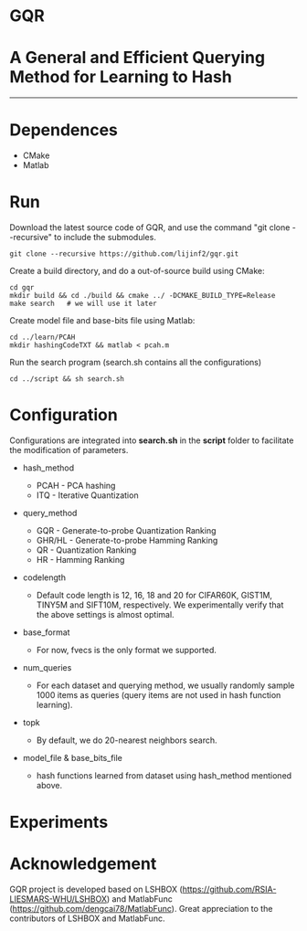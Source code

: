 GQR
==========
# A General and Efficient Querying Method for Learning to Hash
-----------------------------------------------------------------------------------------------------------------

# Dependences
- CMake
- Matlab

# Run
Download the latest source code of GQR, and use the command "git clone --recursive" to include the submodules.
```
git clone --recursive https://github.com/lijinf2/gqr.git
```
Create a build directory, and do a out-of-source build using CMake:
```
cd gqr
mkdir build && cd ./build && cmake ../ -DCMAKE_BUILD_TYPE=Release
make search   # we will use it later
```
Create model file and base-bits file using Matlab:
```
cd ../learn/PCAH 
mkdir hashingCodeTXT && matlab < pcah.m
```
Run the search program (search.sh contains all the configurations)
```
cd ../script && sh search.sh
```

# Configuration

Configurations are integrated into **search.sh** in the **script** folder to facilitate the modification of parameters.    


* hash_method  
  - PCAH   - PCA hashing
  - ITQ    - Iterative Quantization
  
* query_method   
  - GQR    - Generate-to-probe Quantization Ranking   
  - GHR/HL - Generate-to-probe Hamming Ranking    
  - QR     - Quantization Ranking  
  - HR     - Hamming Ranking
  
* codelength    
  - Default code length is 12, 16, 18 and 20 for CIFAR60K, GIST1M, TINY5M and SIFT10M, respectively. We experimentally verify that the above settings is almost optimal.
  
* base_format
  - For now, fvecs is the only format we supported.
  
* num_queries
  - For each dataset and querying method, we usually randomly sample 1000 items as queries (query items are not used in hash function learning).
 
* topk
  - By default, we do 20-nearest neighbors search.
  
* model_file & base_bits_file
  - hash functions learned from dataset using hash_method mentioned above.
  
# Experiments
  

# Acknowledgement
GQR project is developed based on LSHBOX (https://github.com/RSIA-LIESMARS-WHU/LSHBOX) and MatlabFunc (https://github.com/dengcai78/MatlabFunc). Great appreciation to the contributors of LSHBOX and MatlabFunc. 
